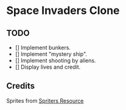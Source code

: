 # Space Invaders Clone

## TODO
- [] Implement bunkers.
- [] Implement "mystery ship".
- [] Implement shooting by aliens.
- [] Display lives and credit.

## Credits

Sprites from [Spriters Resource](https://web.archive.org/web/20200622071728/https://www.spriters-resource.com/arcade/spaceinv/sheet/115520/)
